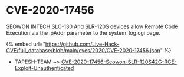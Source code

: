 # CVE-2020-17456

SEOWON INTECH SLC-130 And SLR-120S devices allow Remote Code Execution via the ipAddr parameter to the system_log.cgi page.

{% embed url="https://github.com/Live-Hack-CVE/full_database/blob/main/cves/2020/CVE-2020-17456.json" %}


* TAPESH-TEAM ~> [CVE-2020-17456-Seowon-SLR-120S42G-RCE-Exploit-Unauthenticated](https://zeste.alice-snow.ru/2020/database/cve-2020-17456/cve-2020-17456-seowon-slr-120s42g-rce-exploit-unauthenticated-tapesh-team)